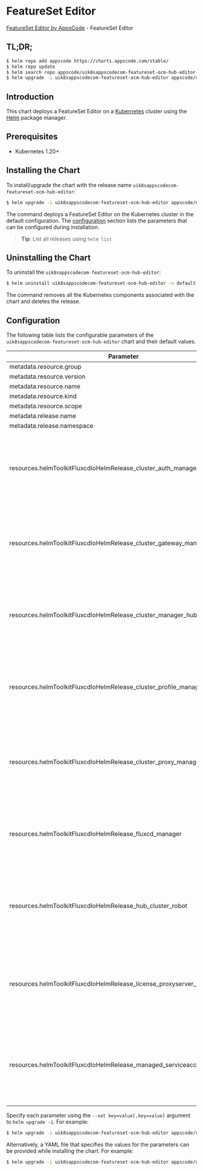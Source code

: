 # FeatureSet Editor

[FeatureSet Editor by AppsCode](https://appscode.com) - FeatureSet Editor

## TL;DR;

```bash
$ helm repo add appscode https://charts.appscode.com/stable/
$ helm repo update
$ helm search repo appscode/uik8sappscodecom-featureset-ocm-hub-editor --version=v0.20.0
$ helm upgrade -i uik8sappscodecom-featureset-ocm-hub-editor appscode/uik8sappscodecom-featureset-ocm-hub-editor -n default --create-namespace --version=v0.20.0
```

## Introduction

This chart deploys a FeatureSet Editor on a [Kubernetes](http://kubernetes.io) cluster using the [Helm](https://helm.sh) package manager.

## Prerequisites

- Kubernetes 1.20+

## Installing the Chart

To install/upgrade the chart with the release name `uik8sappscodecom-featureset-ocm-hub-editor`:

```bash
$ helm upgrade -i uik8sappscodecom-featureset-ocm-hub-editor appscode/uik8sappscodecom-featureset-ocm-hub-editor -n default --create-namespace --version=v0.20.0
```

The command deploys a FeatureSet Editor on the Kubernetes cluster in the default configuration. The [configuration](#configuration) section lists the parameters that can be configured during installation.

> **Tip**: List all releases using `helm list`

## Uninstalling the Chart

To uninstall the `uik8sappscodecom-featureset-ocm-hub-editor`:

```bash
$ helm uninstall uik8sappscodecom-featureset-ocm-hub-editor -n default
```

The command removes all the Kubernetes components associated with the chart and deletes the release.

## Configuration

The following table lists the configurable parameters of the `uik8sappscodecom-featureset-ocm-hub-editor` chart and their default values.

|                                Parameter                                | Description |                                                                                                                                                                                                                                                                                                                                                                              Default                                                                                                                                                                                                                                                                                                                                                                              |
|-------------------------------------------------------------------------|-------------|-------------------------------------------------------------------------------------------------------------------------------------------------------------------------------------------------------------------------------------------------------------------------------------------------------------------------------------------------------------------------------------------------------------------------------------------------------------------------------------------------------------------------------------------------------------------------------------------------------------------------------------------------------------------------------------------------------------------------------------------------------------------|
| metadata.resource.group                                                 |             | <code>ui.k8s.appscode.com</code>                                                                                                                                                                                                                                                                                                                                                                                                                                                                                                                                                                                                                                                                                                                                  |
| metadata.resource.version                                               |             | <code>v1alpha1</code>                                                                                                                                                                                                                                                                                                                                                                                                                                                                                                                                                                                                                                                                                                                                             |
| metadata.resource.name                                                  |             | <code>featuresets</code>                                                                                                                                                                                                                                                                                                                                                                                                                                                                                                                                                                                                                                                                                                                                          |
| metadata.resource.kind                                                  |             | <code>FeatureSet</code>                                                                                                                                                                                                                                                                                                                                                                                                                                                                                                                                                                                                                                                                                                                                           |
| metadata.resource.scope                                                 |             | <code>Cluster</code>                                                                                                                                                                                                                                                                                                                                                                                                                                                                                                                                                                                                                                                                                                                                              |
| metadata.release.name                                                   |             | <code>RELEASE-NAME</code>                                                                                                                                                                                                                                                                                                                                                                                                                                                                                                                                                                                                                                                                                                                                         |
| metadata.release.namespace                                              |             | <code>default</code>                                                                                                                                                                                                                                                                                                                                                                                                                                                                                                                                                                                                                                                                                                                                              |
| resources.helmToolkitFluxcdIoHelmRelease_cluster_auth_manager           |             | <code>{"apiVersion":"helm.toolkit.fluxcd.io/v2","kind":"HelmRelease","metadata":{"labels":{"app.kubernetes.io/component":"cluster-auth-manager"},"name":"cluster-auth-manager","namespace":"kubeops"},"spec":{"chart":{"spec":{"chart":"cluster-auth-manager","sourceRef":{"kind":"HelmRepository","name":"appscode-charts-oci","namespace":"kubeops"},"version":"v2025.5.16"}},"install":{"crds":"CreateReplace","createNamespace":true,"remediation":{"retries":-1}},"interval":"5m","releaseName":"cluster-auth-manager","storageNamespace":"open-cluster-management-addon","targetNamespace":"open-cluster-management-addon","timeout":"30m","upgrade":{"crds":"CreateReplace","remediation":{"retries":-1}}}}</code>                                         |
| resources.helmToolkitFluxcdIoHelmRelease_cluster_gateway_manager        |             | <code>{"apiVersion":"helm.toolkit.fluxcd.io/v2","kind":"HelmRelease","metadata":{"labels":{"app.kubernetes.io/component":"cluster-gateway-manager"},"name":"cluster-gateway-manager","namespace":"kubeops"},"spec":{"chart":{"spec":{"chart":"cluster-gateway-manager","sourceRef":{"kind":"HelmRepository","name":"appscode-charts-oci","namespace":"kubeops"},"version":"v2025.4.30"}},"install":{"crds":"CreateReplace","createNamespace":true,"remediation":{"retries":-1}},"interval":"5m","releaseName":"cluster-gateway-manager","storageNamespace":"open-cluster-management-addon","targetNamespace":"open-cluster-management-addon","timeout":"30m","upgrade":{"crds":"CreateReplace","remediation":{"retries":-1}}}}</code>                             |
| resources.helmToolkitFluxcdIoHelmRelease_cluster_manager_hub            |             | <code>{"apiVersion":"helm.toolkit.fluxcd.io/v2","kind":"HelmRelease","metadata":{"labels":{"app.kubernetes.io/component":"cluster-manager-hub"},"name":"cluster-manager-hub","namespace":"kubeops"},"spec":{"chart":{"spec":{"chart":"cluster-manager-hub","sourceRef":{"kind":"HelmRepository","name":"appscode-charts-oci","namespace":"kubeops"},"version":"v2025.4.30"}},"install":{"crds":"CreateReplace","createNamespace":true,"remediation":{"retries":-1}},"interval":"5m","releaseName":"cluster-manager-hub","storageNamespace":"open-cluster-management","targetNamespace":"open-cluster-management","timeout":"30m","upgrade":{"crds":"CreateReplace","remediation":{"retries":-1}}}}</code>                                                         |
| resources.helmToolkitFluxcdIoHelmRelease_cluster_profile_manager        |             | <code>{"apiVersion":"helm.toolkit.fluxcd.io/v2","kind":"HelmRelease","metadata":{"labels":{"app.kubernetes.io/component":"cluster-profile-manager"},"name":"cluster-profile-manager","namespace":"kubeops"},"spec":{"chart":{"spec":{"chart":"cluster-profile-manager","sourceRef":{"kind":"HelmRepository","name":"appscode-charts-oci","namespace":"kubeops"},"version":"v2025.5.16"}},"install":{"crds":"CreateReplace","createNamespace":true,"remediation":{"retries":-1}},"interval":"5m","releaseName":"cluster-profile-manager","storageNamespace":"open-cluster-management-addon","targetNamespace":"open-cluster-management-addon","timeout":"30m","upgrade":{"crds":"CreateReplace","remediation":{"retries":-1}}}}</code>                             |
| resources.helmToolkitFluxcdIoHelmRelease_cluster_proxy_manager          |             | <code>{"apiVersion":"helm.toolkit.fluxcd.io/v2","kind":"HelmRelease","metadata":{"labels":{"app.kubernetes.io/component":"cluster-proxy-manager"},"name":"cluster-proxy-manager","namespace":"kubeops"},"spec":{"chart":{"spec":{"chart":"cluster-proxy-manager","sourceRef":{"kind":"HelmRepository","name":"appscode-charts-oci","namespace":"kubeops"},"version":"v2025.4.30"}},"install":{"crds":"CreateReplace","createNamespace":true,"remediation":{"retries":-1}},"interval":"5m","releaseName":"cluster-proxy-manager","storageNamespace":"open-cluster-management-addon","targetNamespace":"open-cluster-management-addon","timeout":"30m","upgrade":{"crds":"CreateReplace","remediation":{"retries":-1}}}}</code>                                     |
| resources.helmToolkitFluxcdIoHelmRelease_fluxcd_manager                 |             | <code>{"apiVersion":"helm.toolkit.fluxcd.io/v2","kind":"HelmRelease","metadata":{"labels":{"app.kubernetes.io/component":"fluxcd-manager"},"name":"fluxcd-manager","namespace":"kubeops"},"spec":{"chart":{"spec":{"chart":"fluxcd-manager","sourceRef":{"kind":"HelmRepository","name":"appscode-charts-oci","namespace":"kubeops"},"version":"v2025.5.16"}},"install":{"crds":"CreateReplace","createNamespace":true,"remediation":{"retries":-1}},"interval":"5m","releaseName":"fluxcd-manager","storageNamespace":"open-cluster-management-addon","targetNamespace":"open-cluster-management-addon","timeout":"30m","upgrade":{"crds":"CreateReplace","remediation":{"retries":-1}}}}</code>                                                                 |
| resources.helmToolkitFluxcdIoHelmRelease_hub_cluster_robot              |             | <code>{"apiVersion":"helm.toolkit.fluxcd.io/v2","kind":"HelmRelease","metadata":{"labels":{"app.kubernetes.io/component":"hub-cluster-robot"},"name":"hub-cluster-robot","namespace":"kubeops"},"spec":{"chart":{"spec":{"chart":"hub-cluster-robot","sourceRef":{"kind":"HelmRepository","name":"appscode-charts-oci","namespace":"kubeops"},"version":"v2024.8.9"}},"install":{"crds":"CreateReplace","createNamespace":true,"remediation":{"retries":-1}},"interval":"5m","releaseName":"hub-cluster-robot","storageNamespace":"open-cluster-management","targetNamespace":"open-cluster-management","timeout":"30m","upgrade":{"crds":"CreateReplace","remediation":{"retries":-1}}}}</code>                                                                  |
| resources.helmToolkitFluxcdIoHelmRelease_license_proxyserver_manager    |             | <code>{"apiVersion":"helm.toolkit.fluxcd.io/v2","kind":"HelmRelease","metadata":{"labels":{"app.kubernetes.io/component":"license-proxyserver-manager"},"name":"license-proxyserver-manager","namespace":"kubeops"},"spec":{"chart":{"spec":{"chart":"license-proxyserver-manager","sourceRef":{"kind":"HelmRepository","name":"appscode-charts-oci","namespace":"kubeops"},"version":"v2025.5.16"}},"install":{"crds":"CreateReplace","createNamespace":true,"remediation":{"retries":-1}},"interval":"5m","releaseName":"license-proxyserver-manager","storageNamespace":"open-cluster-management-addon","targetNamespace":"open-cluster-management-addon","timeout":"30m","upgrade":{"crds":"CreateReplace","remediation":{"retries":-1}}}}</code>             |
| resources.helmToolkitFluxcdIoHelmRelease_managed_serviceaccount_manager |             | <code>{"apiVersion":"helm.toolkit.fluxcd.io/v2","kind":"HelmRelease","metadata":{"labels":{"app.kubernetes.io/component":"managed-serviceaccount-manager"},"name":"managed-serviceaccount-manager","namespace":"kubeops"},"spec":{"chart":{"spec":{"chart":"managed-serviceaccount-manager","sourceRef":{"kind":"HelmRepository","name":"appscode-charts-oci","namespace":"kubeops"},"version":"v2025.5.16"}},"install":{"crds":"CreateReplace","createNamespace":true,"remediation":{"retries":-1}},"interval":"5m","releaseName":"managed-serviceaccount-manager","storageNamespace":"open-cluster-management-addon","targetNamespace":"open-cluster-management-addon","timeout":"30m","upgrade":{"crds":"CreateReplace","remediation":{"retries":-1}}}}</code> |


Specify each parameter using the `--set key=value[,key=value]` argument to `helm upgrade -i`. For example:

```bash
$ helm upgrade -i uik8sappscodecom-featureset-ocm-hub-editor appscode/uik8sappscodecom-featureset-ocm-hub-editor -n default --create-namespace --version=v0.20.0 --set metadata.resource.group=ui.k8s.appscode.com
```

Alternatively, a YAML file that specifies the values for the parameters can be provided while
installing the chart. For example:

```bash
$ helm upgrade -i uik8sappscodecom-featureset-ocm-hub-editor appscode/uik8sappscodecom-featureset-ocm-hub-editor -n default --create-namespace --version=v0.20.0 --values values.yaml
```
